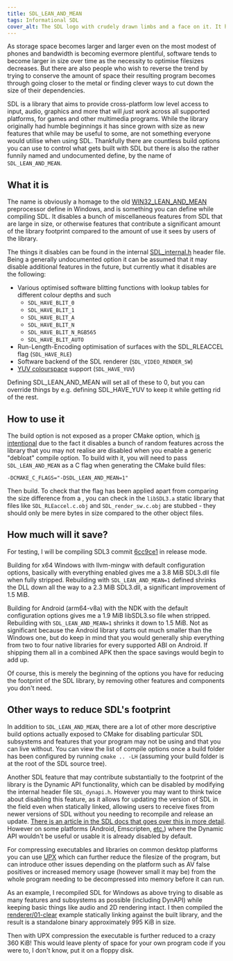 ```yaml
---
title: SDL_LEAN_AND_MEAN
tags: Informational SDL
cover_alt: The SDL logo with crudely drawn limbs and a face on it. It has angry eyebrows and it is running fast, as noted by the
---
```


As storage space becomes larger and larger even on the most modest of phones and bandwidth is becoming evermore plentiful, software tends to become larger in size over time as the necessity to optimise filesizes decreases. But there are also people who wish to reverse the trend by trying to conserve the amount of space their resulting program becomes through going closer to the metal or finding clever ways to cut down the size of their dependencies.

SDL is a library that aims to provide cross-platform low level access to input, audio, graphics and more that will *just work* across all supported platforms, for games and other multimedia programs. While the library originally had humble beginnings it has since grown with size as new features that while may be useful to some, are not something everyone would utilise when using SDL. Thankfully there are countless build options you can use to control what gets built with SDL but there is also the rather funnily named and undocumented define, by the name of `SDL_LEAN_AND_MEAN`.

<!--more-->

## What it is
The name is obviously a homage to the old [WIN32_LEAN_AND_MEAN](https://devblogs.microsoft.com/oldnewthing/20091130-00/?p=15863) preprocessor define in Windows, and is something you can define while compiling SDL. It disables a bunch of miscellaneous features from SDL that are large in size, or otherwise features that contribute a significant amount of the library footprint compared to the amount of use it sees by users of the library.

The things it disables can be found in the internal [SDL_internal.h](https://github.com/libsdl-org/SDL/blob/main/src/SDL_internal.h#L129) header file. Being a generally undocumented option it can be assumed that it may disable additional features in the future, but currently what it disables are the following:

- Various optimised software blitting functions with lookup tables for different colour depths and such
	- `SDL_HAVE_BLIT_0`
	- `SDL_HAVE_BLIT_1`
	- `SDL_HAVE_BLIT_A`
	- `SDL_HAVE_BLIT_N`
	- `SDL_HAVE_BLIT_N_RGB565`
	- `SDL_HAVE_BLIT_AUTO`
- Run-Length-Encoding optimisation of surfaces with the SDL_RLEACCEL flag (`SDL_HAVE_RLE`)
- Software backend of the SDL renderer (`SDL_VIDEO_RENDER_SW`)
- [YUV colourspace](https://en.wikipedia.org/wiki/Y%E2%80%B2UV) support (`SDL_HAVE_YUV`)

Defining SDL_LEAN_AND_MEAN will set all of these to 0, but you can override things by e.g. defining SDL_HAVE_YUV to keep it while getting rid of the rest.

## How to use it
The build option is not exposed as a proper CMake option, which [is intentional](https://github.com/libsdl-org/SDL/pull/9252#issuecomment-1989413125) due to the fact it disables a bunch of random features across the library that you may not realise are disabled when you enable a generic "debloat" compile option. To build with it, you will need to pass `SDL_LEAN_AND_MEAN` as a C flag when generating the CMake build files:

`-DCMAKE_C_FLAGS="-DSDL_LEAN_AND_MEAN=1"`

Then build. To check that the flag has been applied apart from comparing the size difference from a , you can check in the `libSDL3.a` static library that files like `SDL_RLEaccel.c.obj` and `SDL_render_sw.c.obj` are stubbed - they should only be mere bytes in size compared to the other object files.

## How much will it save?
For testing, I will be compiling SDL3 commit [6cc9ce1](https://github.com/libsdl-org/SDL/commit/6cc9ce183d904489bf8e33e26b91d6012667e1b0) in release mode.

Building for x64 Windows with llvm-mingw with default configuration options, basically with everything enabled gives me a 3.8 MiB SDL3.dll file when fully stripped. Rebuilding with `SDL_LEAN_AND_MEAN=1` defined shrinks the DLL down all the way to a 2.3 MiB SDL3.dll, a significant improvement of 1.5 MiB.

Building for Android (arm64-v8a) with the NDK with the default configuration options gives me a 1.9 MiB libSDL3.so file when stripped. Rebuilding with `SDL_LEAN_AND_MEAN=1` shrinks it down to 1.5 MiB. Not as significant because the Android library starts out much smaller than the Windows one, but do keep in mind that you would generally ship everything from two to four native libraries for every supported ABI on Android. If shipping them all in a combined APK then the space savings would begin to add up.

Of course, this is merely the beginning of the options you have for reducing the footprint of the SDL library, by removing other features and components you don't need.

## Other ways to reduce SDL's footprint
In addition to `SDL_LEAN_AND_MEAN`, there are a lot of other more descriptive build options actually exposed to CMake for disabling particular SDL subsystems and features that your program may not be using and that you can live without. You can view the list of compile options once a build folder has been configured by running `cmake .. -LH` (assuming your build folder is at the root of the SDL source tree).

Another SDL feature that may contribute substantially to the footprint of the library is the Dynamic API functionality, which can be disabled by modifying the internal header file `SDL_dynapi.h`. However you may want to think twice about disabling this feature, as it allows for updating the version of SDL in the field even when statically linked, allowing users to receive fixes from newer versions of SDL without you needing to recompile and release an update. [There is an article in the SDL docs that goes over this in more detail](https://wiki.libsdl.org/SDL3/README/dynapi). However on some platforms (Android, Emscripten, [etc.](https://github.com/libsdl-org/SDL/blob/main/src/dynapi/SDL_dynapi.h#L46)) where the Dynamic API wouldn't be useful or usable it is already disabled by default.

For compressing executables and libraries on common desktop platforms you can use [UPX](https://github.com/upx/upx) which can further reduce the filesize of the program, but can introduce other issues depending on the platform such as AV false positives or increased memory usage (however small it may be) from the whole program needing to be decompressed into memory before it can run.

As an example, I recompiled SDL for Windows as above trying to disable as many features and subsystems as possible (including DynAPI) while keeping basic things like audio and 2D rendering intact. I then compiled the [renderer/01-clear](https://examples.libsdl.org/SDL3/renderer/01-clear/) example statically linking against the built library, and the result is a standalone binary approximately 995 KiB in size.

Then with UPX compression the executable is further reduced to a crazy 360 KiB! This would leave plenty of space for your own program code if you were to, I don't know, put it on a floppy disk.
